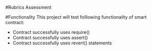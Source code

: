 #Rubrics Assessment

#Functionality
This project will test folllowing functionality of smart contract:
- Contract successfully uses require()
- Contract successfully uses assert()
- Contract successfully uses revert() statements
